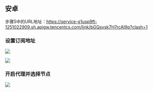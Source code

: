 ## 安卓

步骤5中的URL地址：https://service-g1usp9ft-1251022909.sh.apigw.tencentcs.com/link/bGQsvsk7H7rcAI9p?clash=1

### 设置订阅地址
![](https://raw.githubusercontent.com/a812305914/PMP/main/img20230508135737.png)

![](https://raw.githubusercontent.com/a812305914/PMP/main/img20230508135758.png)

### 开启代理并选择节点
![](https://raw.githubusercontent.com/a812305914/PMP/main/img20230508135806.png)



